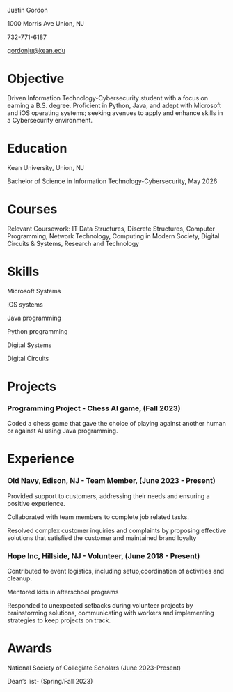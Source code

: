 Justin Gordon

1000 Morris Ave Union, NJ 

732-771-6187

gordonju@kean.edu


# Objective
Driven Information Technology-Cybersecurity student with a focus on earning a B.S. degree. Proficient in Python, Java, and adept with Microsoft and iOS operating systems; seeking avenues to apply and enhance skills in a Cybersecurity environment. 

# Education
Kean University, Union, NJ 

Bachelor of Science in Information Technology-Cybersecurity, May 2026        

# Courses
Relevant Coursework:  IT Data Structures, Discrete Structures, Computer Programming, Network Technology, Computing in Modern Society, Digital Circuits & Systems, Research and Technology

# Skills
                                                                                                                                                                                      
Microsoft Systems                                                                                                   

iOS systems                                                                                  
                                                            
Java programming   

Python programming                                                                         

Digital Systems                                                                                 

Digital Circuits      



# **Projects**
### Programming Project - Chess AI game, (Fall 2023)
Coded a chess game that gave the choice of playing against another human or against AI using Java programming.                  

# Experience
### Old Navy, Edison, NJ - Team Member, (June 2023 - Present)

Provided support to  customers, addressing their needs and ensuring a positive experience.

Collaborated with team members to complete job related  tasks. 

Resolved complex customer inquiries and complaints by proposing effective solutions that satisfied the customer and maintained brand loyalty

### Hope Inc, Hillside, NJ - Volunteer,  (June 2018 - Present)

Contributed to event logistics, including setup,coordination of activities and cleanup.

Mentored kids in afterschool programs

Responded to unexpected setbacks during volunteer projects by brainstorming solutions, communicating with workers and implementing strategies to keep projects on track.

# Awards
 National Society of Collegiate Scholars (June 2023-Present)
 
 Dean’s list- (Spring/Fall 2023) 
